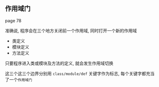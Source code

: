 ## 作用域门

page 78

准确说, 程序会在三个地方关闭前一个作用域, 同时打开一个新的作用域

+ 类定义
+ 模块定义
+ 方法定义

只要程序进入类或模块及方法的定义, 就会发生作用域切换

这三个这三个边界分别用 `class/module/def` 关键字作为标志, 每个关键字都充当了一个`作用域门`


